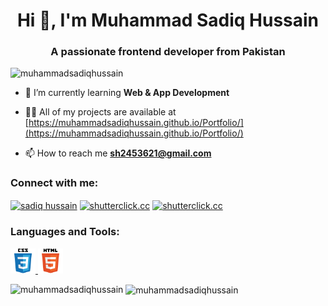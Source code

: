 <h1 align="center">Hi 👋, I'm Muhammad Sadiq Hussain</h1>
<h3 align="center">A passionate frontend developer from Pakistan</h3>

<p align="left"> <img src="https://komarev.com/ghpvc/?username=muhammadsadiqhussain&label=Profile%20views&color=0e75b6&style=flat" alt="muhammadsadiqhussain" /> </p>

- 🌱 I’m currently learning **Web & App Development**

- 👨‍💻 All of my projects are available at [https://muhammadsadiqhussain.github.io/Portfolio/](https://muhammadsadiqhussain.github.io/Portfolio/)

- 📫 How to reach me **sh2453621@gmail.com**

<h3 align="left">Connect with me:</h3>
<p align="left">
<a href="https://linkedin.com/in/muhammadsadiqhussain" target="blank"><img align="center" src="https://raw.githubusercontent.com/rahuldkjain/github-profile-readme-generator/master/src/images/icons/Social/linked-in-alt.svg" alt="sadiq hussain" height="30" width="40" /></a>
<a href="https://fb.com/shutterclick.cc" target="blank"><img align="center" src="https://raw.githubusercontent.com/rahuldkjain/github-profile-readme-generator/master/src/images/icons/Social/facebook.svg" alt="shutterclick.cc" height="30" width="40" /></a>
<a href="https://instagram.com/shutterclick.cc" target="blank"><img align="center" src="https://raw.githubusercontent.com/rahuldkjain/github-profile-readme-generator/master/src/images/icons/Social/instagram.svg" alt="shutterclick.cc" height="30" width="40" /></a>
</p>

<h3 align="left">Languages and Tools:</h3>
<p align="left"> <a href="https://www.w3schools.com/css/" target="_blank" rel="noreferrer"> <img src="https://raw.githubusercontent.com/devicons/devicon/master/icons/css3/css3-original-wordmark.svg" alt="css3" width="40" height="40"/> </a> <a href="https://www.w3.org/html/" target="_blank" rel="noreferrer"> <img src="https://raw.githubusercontent.com/devicons/devicon/master/icons/html5/html5-original-wordmark.svg" alt="html5" width="40" height="40"/> </a> </p>

<p><img align="left" src="https://github-readme-stats.vercel.app/api/top-langs?username=muhammadsadiqhussain&show_icons=true&locale=en&layout=compact" alt="muhammadsadiqhussain" /></p>

<p>&nbsp;<img align="center" src="https://github-readme-stats.vercel.app/api?username=muhammadsadiqhussain&show_icons=true&locale=en" alt="muhammadsadiqhussain" /></p>
